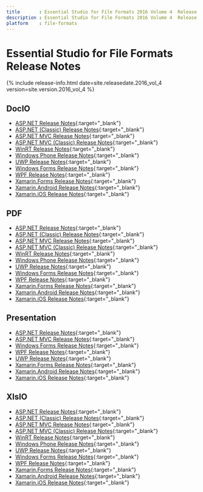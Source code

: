 ```yaml
---
title		: Essential Studio for File Formats 2016 Volume 4  Release Notes
description	: Essential Studio for File Formats 2016 Volume 4  Release Notes
platform	: file-formats
---
```


# Essential Studio for File Formats Release Notes

{% include release-info.html date=site.releasedate.2016_vol_4 version=site.version.2016_vol_4 %} 

## DocIO

* [ASP.NET Release Notes](/aspnet/release-notes/v14.4.x.x#docio){:target="_blank"}
* [ASP.NET (Classic) Release Notes](/aspnet-classic/release-notes/v14.4.x.x#docio){:target="_blank"}
* [ASP.NET MVC Release Notes](/aspnetmvc/release-notes/v14.4.x.x#docio){:target="_blank"}
* [ASP.NET MVC (Classic) Release Notes](/aspnetmvc-classic/release-notes/v14.4.x.x#docio){:target="_blank"}
* [WinRT Release Notes](/winrt/release-notes/v14.4.x.x#docio){:target="_blank"}
* [Windows Phone Release Notes](/wp8/release-notes/wp-winrt/v14.4.x.x#docio){:target="_blank"}
* [UWP Release Notes](/uwp/release-notes/v14.4.x.x#docio){:target="_blank"}
* [Windows Forms Release Notes](/windowsforms/release-notes/v14.4.x.x#docio){:target="_blank"}
* [WPF Release Notes](/wpf/release-notes/v14.4.x.x#docio){:target="_blank"}
* [Xamarin.Forms Release Notes](/xamarin/release-notes/v14.4.x.x#docio){:target="_blank"}
* [Xamarin.Android Release Notes](/xamarin-android/release-notes/v14.4.x.x#docio){:target="_blank"}
* [Xamarin.iOS Release Notes](/xamarin-ios/release-notes/v14.4.x.x#docio){:target="_blank"}

## PDF

* [ASP.NET Release Notes](/aspnet/release-notes/v14.4.x.x#pdf){:target="_blank"}
* [ASP.NET (Classic) Release Notes](/aspnet-classic/release-notes/v14.4.x.x#pdf){:target="_blank"}
* [ASP.NET MVC Release Notes](/aspnetmvc/release-notes/v14.4.x.x#pdf){:target="_blank"}
* [ASP.NET MVC (Classic) Release Notes](/aspnetmvc-classic/release-notes/v14.4.x.x#pdf){:target="_blank"}
* [WinRT Release Notes](/winrt/release-notes/v14.4.x.x#pdf){:target="_blank"}
* [Windows Phone Release Notes](/wp8/release-notes/wp-winrt/v14.4.x.x#pdf){:target="_blank"}
* [UWP Release Notes](/uwp/release-notes/v14.4.x.x#pdf){:target="_blank"}
* [Windows Forms Release Notes](/windowsforms/release-notes/v14.4.x.x#pdf){:target="_blank"}
* [WPF Release Notes](/wpf/release-notes/v14.4.x.x#pdf){:target="_blank"}
* [Xamarin.Forms Release Notes](/xamarin/release-notes/v14.4.x.x#pdf){:target="_blank"}
* [Xamarin.Android Release Notes](/xamarin-android/release-notes/v14.4.x.x#pdf){:target="_blank"}
* [Xamarin.iOS Release Notes](/xamarin-ios/release-notes/v14.4.x.x#pdf){:target="_blank"}

## Presentation

* [ASP.NET Release Notes](/aspnet/release-notes/v14.4.x.x#presentation){:target="_blank"}
* [ASP.NET MVC Release Notes](/aspnetmvc/release-notes/v14.4.x.x#presentation){:target="_blank"}
* [Windows Forms Release Notes](/windowsforms/release-notes/v14.4.x.x#presentation){:target="_blank"}
* [WPF Release Notes](/wpf/release-notes/v14.4.x.x#presentation){:target="_blank"}
* [UWP Release Notes](/uwp/release-notes/v14.4.x.x#presentation){:target="_blank"}
* [Xamarin.Forms Release Notes](/xamarin/release-notes/v14.4.x.x#presentation){:target="_blank"}
* [Xamarin.Android Release Notes](/xamarin-android/release-notes/v14.4.x.x#presentation){:target="_blank"}
* [Xamarin.iOS Release Notes](/xamarin-ios/release-notes/v14.4.x.x#presentation){:target="_blank"}

## XlsIO

* [ASP.NET Release Notes](/aspnet/release-notes/v14.4.x.x#xlsio){:target="_blank"}
* [ASP.NET (Classic) Release Notes](/aspnet-classic/release-notes/v14.4.x.x#xlsio){:target="_blank"}
* [ASP.NET MVC Release Notes](/aspnetmvc/release-notes/v14.4.x.x#xlsio){:target="_blank"}
* [ASP.NET MVC (Classic) Release Notes](/aspnetmvc-classic/release-notes/v14.4.x.x#xlsio){:target="_blank"}
* [WinRT Release Notes](/winrt/release-notes/v14.4.x.x#xlsio){:target="_blank"}
* [Windows Phone Release Notes](/wp8/release-notes/wp-winrt/v14.4.x.x#xlsio){:target="_blank"}
* [UWP Release Notes](/uwp/release-notes/v14.4.x.x#xlsio){:target="_blank"}
* [Windows Forms Release Notes](/windowsforms/release-notes/v14.4.x.x#xlsio){:target="_blank"}
* [WPF Release Notes](/wpf/release-notes/v14.4.x.x#xlsio){:target="_blank"}
* [Xamarin.Forms Release Notes](/xamarin/release-notes/v14.4.x.x#xlsio){:target="_blank"}
* [Xamarin.Android Release Notes](/xamarin-android/release-notes/v14.4.x.x#xlsio){:target="_blank"}
* [Xamarin.iOS Release Notes](/xamarin-ios/release-notes/v14.4.x.x#xlsio){:target="_blank"}